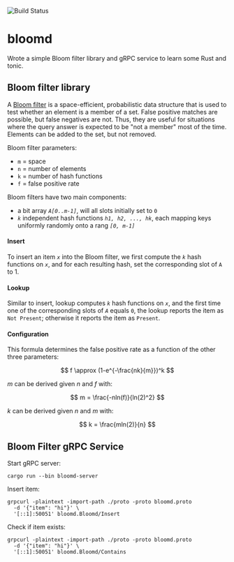 ![Build Status](https://github.com/mikesun/bloomd-rs/actions/workflows/rust.yml/badge.svg)

# bloomd

Wrote a simple Bloom filter library and gRPC service to learn some Rust and tonic.

## Bloom filter library
A [Bloom filter](https://en.wikipedia.org/wiki/Bloom_filter) is a space-efficient, probabilistic data structure that is used to test whether an element is a member of a set. False positive matches are possible, but false negatives are not. Thus, they are useful for situations where the query answer is expected to be "not a member" most of the time. Elements can be added to the set, but not removed.

Bloom filter parameters:
- `m` = space
- `n` = number of elements
- `k` = number of hash functions
- `f` = false positive rate

Bloom filters have two main components:
* a bit array *`A[0..m-1]`*, will all slots initially set to `0`
* *`k`* independent hash functions *`h1, h2, ..., hk`*, each mapping keys uniformly randomly onto a rang *`[0, m-1]`*

#### Insert
To insert an item *`x`* into the Bloom filter, we first compute the *`k`* hash functions on *`x`*, and for each resulting hash, set the corresponding slot of `A` to 1.

#### Lookup
Similar to insert, lookup computes *`k`* hash functions on *`x`*, and the first time one of the corresponding slots of *`A`* equals `0`, the lookup reports the item as `Not Present`; otherwise it reports the item as `Present`.

#### Configuration

This formula determines the false positive rate as a function of the other three parameters:

$$
f \approx (1-e^{-\frac{nk}{m}})^k 
$$

$m$ can be derived given $n$ and $f$ with:

$$
m = \frac{-nln(f)}{ln(2)^2}
$$

$k$ can be derived given $n$ and $m$ with:

$$
k = \frac{mln(2)}{n}
$$

## Bloom Filter gRPC Service

Start gRPC server:

```
cargo run --bin bloomd-server
```

Insert item:

```
grpcurl -plaintext -import-path ./proto -proto bloomd.proto 
  -d '{"item": "hi"}' \
  '[::1]:50051' bloomd.Bloomd/Insert
```

Check if item exists:

```
grpcurl -plaintext -import-path ./proto -proto bloomd.proto 
  -d '{"item": "hi"}' \
  '[::1]:50051' bloomd.Bloomd/Contains
```
